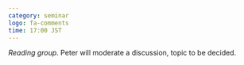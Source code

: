 ```yaml
---
category: seminar
logo: fa-comments
time: 17:00 JST
---
```


*Reading group.*  Peter will moderate a discussion, topic to be decided.

